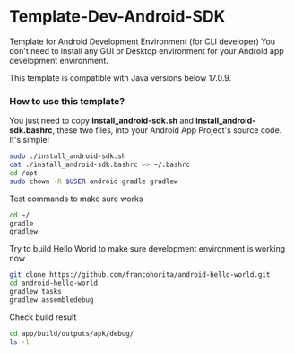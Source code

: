 # Template-Dev-Android-SDK

Template for Android Development Environment (for CLI developer)
You don't need to install any GUI or Desktop environment for your Android app development environment. 

This template is compatible with Java versions below 17.0.9.

### How to use this template?

You just need to copy **install_android-sdk.sh** and **install_android-sdk.bashrc**, these two files, into your Android App Project's source code. It's simple!

```sh
sudo ./install_android-sdk.sh
cat ./install_android-sdk.bashrc >> ~/.bashrc
cd /opt
sudo chown -R $USER android gradle gradlew
```

Test commands to make sure works

```sh
cd ~/
gradle
gradlew
```

Try to build Hello World to make sure development environment is working now

```sh
git clone https://github.com/francohorita/android-hello-world.git
cd android-hello-world
gradlew tasks
gradlew assembledebug
```

Check build result

```sh
cd app/build/outputs/apk/debug/
ls -l
```